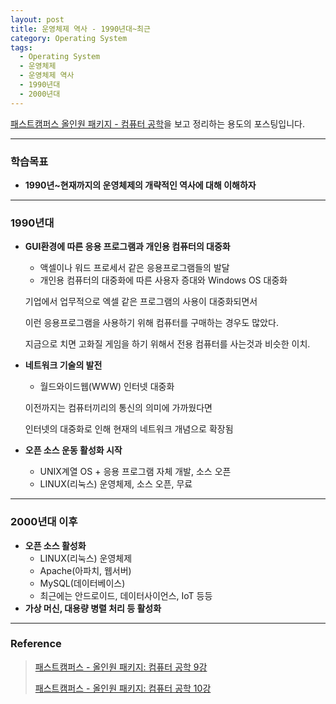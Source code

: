 ```yaml
---
layout: post
title: 운영체제 역사 - 1990년대~최근
category: Operating System
tags:
  - Operating System
  - 운영체제
  - 운영체제 역사
  - 1990년대
  - 2000년대
---
```




[패스트캠퍼스 올인원 패키지 - 컴퓨터 공학](https://online.fastcampus.co.kr/courses?query=%EC%BB%B4%ED%93%A8%ED%84%B0+%EA%B3%B5%ED%95%99)을 보고 정리하는 용도의 포스팅입니다.

---



### 학습목표

- **1990년~현재까지의 운영체제의 개략적인 역사에 대해 이해하자**

---

### 1990년대

- **GUI환경에 따른 응용 프로그램과 개인용 컴퓨터의 대중화**

  - 액셀이나 워드 프로세서 같은 응용프로그램들의 발달
  - 개인용 컴퓨터의 대중화에 따른 사용자 증대와 Windows OS 대중화

  기업에서 업무적으로 엑셀 같은 프로그램의 사용이 대중화되면서

  이런 응용프로그램을 사용하기 위해 컴퓨터를 구매하는 경우도 많았다.

  지금으로 치면 고화질 게임을 하기 위해서 전용 컴퓨터를 사는것과 비슷한 이치.

- **네트워크 기술의 발전**

  - 월드와이드웹(WWW) 인터넷 대중화

  이전까지는 컴퓨터끼리의 통신의 의미에 가까웠다면

  인터넷의 대중화로 인해 현재의 네트워크 개념으로 확장됨

- **오픈 소스 운동 활성화 시작**

  - UNIX계열 OS + 응용 프로그램 자체 개발, 소스 오픈
  - LINUX(리눅스) 운영체제, 소스 오픈, 무료

---

### 2000년대 이후

- **오픈 소스 활성화**
  - LINUX(리눅스) 운영체제
  - Apache(아파치, 웹서버)
  - MySQL(데이터베이스)
  - 최근에는 안드로이드, 데이터사이언스, IoT 등등
- **가상 머신, 대용량 병렬 처리 등 활성화**

---



### Reference

> [패스트캠퍼스 - 올인원 패키지: 컴퓨터 공학 9강](https://online.fastcampus.co.kr/courses/428668/lectures/6548636)
>
> [패스트캠퍼스 - 올인원 패키지: 컴퓨터 공학 10강](https://online.fastcampus.co.kr/courses/428668/lectures/6548629)

